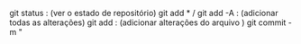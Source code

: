 
git status : (ver o estado de repositório)
git add * / git add -A : (adicionar todas as alterações)
git add <namefile> : (adicionar alterações do arquivo <namefile>)
git commit -m "<title>" : (ver o estado de repositório)
git push : (empurrar, mandar para nuvem)

git pull : (puxar, tirar da nuvem)



auxiliares : 

git rm --cached <file>
git restore
git log
git pull origin <branchname>
git branch : (list das branches)
*/